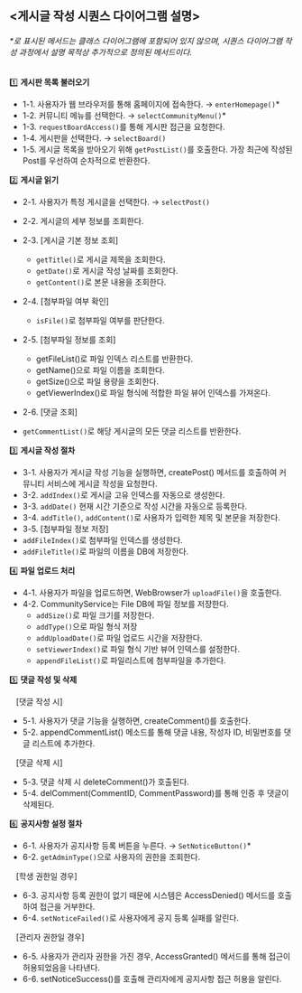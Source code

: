 ## <게시글 작성 시퀀스 다이어그램 설명>

###### *로 표시된 메서드는 클래스 다이어그램에 포함되어 있지 않으며, 시퀀스 다이어그램 작성 과정에서 설명 목적상 추가적으로 정의된 메서드이다. <br>

1️⃣ **게시판 목록 불러오기** <br>
- 1-1. 사용자가 웹 브라우저를 통해 홈페이지에 접속한다. → `enterHomepage()`*
- 1-2. 커뮤니티 메뉴를 선택한다. → `selectCommunityMenu()`*
- 1-3. `requestBoardAccess()`를 통해 게시판 접근을 요청한다.
- 1-4. 게시판을 선택한다. → `selectBoard()`
- 1-5. 게시글 목록을 받아오기 위해  `getPostList()`를 호출한다. 가장 최근에 작성된 Post를 우선하여 순차적으로 반환한다.


2️⃣ **게시글 읽기** <br>
- 2-1. 사용자가 특정 게시글을 선택한다. → `selectPost()`
- 2-2. 게시글의 세부 정보를 조회한다.

- 2-3. [게시글 기본 정보 조회] <br>
  -  `getTitle()`로 게시글 제목을 조회한다.
  -  `getDate()`로 게시글 작성 날짜를 조회한다.
  -  `getContent()`로 본문 내용을 조회한다.

- 2-4. [첨부파일 여부 확인] <br>
  - `isFile()`로 첨부파일 여부를 판단한다.
    
- 2-5. [첨부파일 정보를 조회]
  - getFileList()로 파일 인덱스 리스트를 반환한다.
  - getName()으로 파일 이름을 조회한다. 
  - getSize()으로 파일 용량을 조회한다. 
  - getViewerIndex()로 파일 형식에 적합한 파일 뷰어 인덱스를 가져온다.
    
- 2-6. [댓글 조회] <br>
- `getCommentList()`로 해당 게시글의 모든 댓글 리스트를 반환한다. 


3️⃣ **게시글 작성 절차** <br>
- 3-1. 사용자가 게시글 작성 기능을 실행하면, createPost() 메서드를 호출하여 커뮤니티 서비스에 게시글 작성을 요청한다.
- 3-2. `addIndex()`로 게시글 고유 인덱스를 자동으로 생성한다.
- 3-3. `addDate()` 현재 시간 기준으로 작성 시간을 자동으로 등록한다.
- 3-4. `addTitle()`, `addContent()`로 사용자가 입력한 제목 및 본문을 저장한다.
- 3-5. [첨부파일 정보 저장] <br>
- `addFileIndex()`로 첨부파일 인덱스를 생성한다.
- `addFileTitle()`로 파일의 이름을 DB에 저장한다.

4️⃣ **파일 업로드 처리** <br>
- 4-1. 사용자가 파일을 업로드하면, WebBrowser가 `uploadFile()`을 호출한다.  
- 4-2. CommunityService는 File DB에 파일 정보를 저장한다.
  - `addSize()`로 파일 크기를 저장한다. 
  - `addType()`으로 파일 형식 저장  
  - `addUploadDate()`로 파일 업로드 시간을 저장한다.
  - `setViewerIndex()`로 파일 형식 기반 뷰어 인덱스를 설정한다.  
  - `appendFileList()`로 파일리스트에 첨부파일을 추가한다.

5️⃣ **댓글 작성 및 삭제** <br>

&nbsp;&nbsp;&nbsp;[댓글 작성 시] <br>
- 5-1. 사용자가 댓글 기능을 실행하면,  createComment()를 호출한다. 
- 5-2. appendCommentList() 메소드를 통해 댓글 내용, 작성자 ID, 비밀번호를 댓글 리스트에 추가한다.

&nbsp;&nbsp;&nbsp;[댓글 삭제 시] <br>
- 5-3. 댓글 삭제 시 deleteComment()가 호출된다.
- 5-4. delComment(CommentID, CommentPassword)를 통해 인증 후 댓글이 삭제된다. 

6️⃣ **공지사항 설정 절차** <br>
- 6-1. 사용자가 공지사항 등록 버튼을 누른다. → `SetNoticeButton()`*
- 6-2. `getAdminType()`으로 사용자의 권한을 조회한다.

&nbsp;&nbsp;&nbsp;[학생 권한일 경우] <br>
- 6-3. 공지사항 등록 권한이 없기 때문에 시스템은 AccessDenied() 메서드를 호출하여 접근을 거부한다. 
- 6-4. `setNoticeFailed()`로 사용자에게 공지 등록 실패를 알린다.

&nbsp;&nbsp;&nbsp;[관리자 권한일 경우] <br>
- 6-5. 사용자가 관리자 권한을 가진 경우, AccessGranted() 메서드를 통해 접근이 허용되었음을 나타낸다.
- 6-6. setNoticeSuccess()를 호출해 관리자에게 공지사항 접근 허용을 알린다. 
